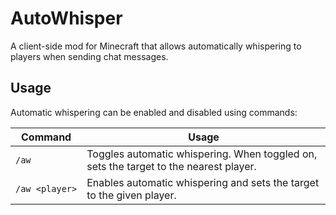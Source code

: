 # AutoWhisper
A client-side mod for Minecraft that allows automatically whispering to players when sending chat messages.

## Usage
Automatic whispering can be enabled and disabled using commands:

| Command                              | Usage                                                                                 |
|--------------------------------------|---------------------------------------------------------------------------------------|
| <code>/aw</code>                     | Toggles automatic whispering. When toggled on, sets the target to the nearest player. |
| <code>/aw&nbsp;&lt;player&gt;</code> | Enables automatic whispering and sets the target to the given player.                 |

